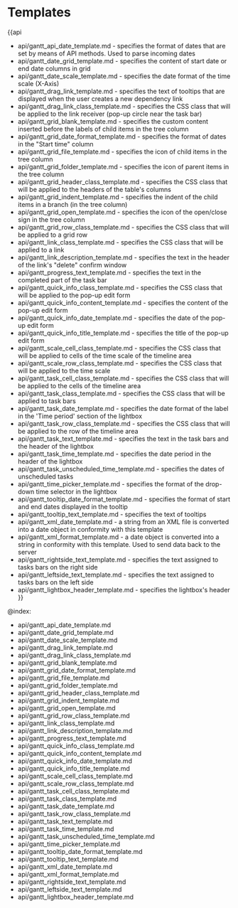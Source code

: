 

Templates
=======

{{api
- api/gantt_api_date_template.md - specifies the format of dates that are set by means of API methods. Used to parse incoming dates
- api/gantt_date_grid_template.md - specifies the content of start date or end date columns in grid
- api/gantt_date_scale_template.md - specifies the date format of the time scale (X-Axis)
- api/gantt_drag_link_template.md - specifies the text of tooltips that are displayed when the user creates a new dependency link
- api/gantt_drag_link_class_template.md - specifies the CSS class that will be applied to the link receiver (pop-up circle near the task bar)
- api/gantt_grid_blank_template.md - specifies the custom content inserted before the labels of child items in the tree column
- api/gantt_grid_date_format_template.md - specifies the format of dates in the "Start time" column
- api/gantt_grid_file_template.md - specifies the icon of child items in the tree column
- api/gantt_grid_folder_template.md - specifies the icon of parent items in the tree column
- api/gantt_grid_header_class_template.md - specifies the CSS class that will be applied to the headers of the table's columns
- api/gantt_grid_indent_template.md - specifies the indent  of the child items in a branch (in the tree column)
- api/gantt_grid_open_template.md - specifies the icon of the open/close sign in the tree column
- api/gantt_grid_row_class_template.md - specifies the CSS class that will be applied to a grid row
- api/gantt_link_class_template.md - specifies the CSS class that will be applied to a link
- api/gantt_link_description_template.md - specifies the text in the header of the link's "delete" confirm window
- api/gantt_progress_text_template.md - specifies the text in the completed part of the task bar
- api/gantt_quick_info_class_template.md - specifies the CSS class that will be applied to  the pop-up edit form
- api/gantt_quick_info_content_template.md - specifies the content of the pop-up edit form
- api/gantt_quick_info_date_template.md - specifies the date of the pop-up edit form
- api/gantt_quick_info_title_template.md - specifies the title of the pop-up edit form
- api/gantt_scale_cell_class_template.md - specifies the CSS class that will be applied to cells of the time scale of the timeline area
- api/gantt_scale_row_class_template.md - specifies the CSS class that will be applied to the time scale
- api/gantt_task_cell_class_template.md - specifies the CSS class that will be applied to the cells of the timeline area
- api/gantt_task_class_template.md - specifies the CSS class that will be applied to task bars
- api/gantt_task_date_template.md - specifies the date format of the label in the 'Time period' section of the lightbox
- api/gantt_task_row_class_template.md - specifies the CSS class that will be applied to the row of the timeline area
- api/gantt_task_text_template.md - specifies the text in the task bars and the header of the lightbox
- api/gantt_task_time_template.md - specifies the date period in the header of the lightbox
- api/gantt_task_unscheduled_time_template.md - specifies the dates of unscheduled tasks
- api/gantt_time_picker_template.md - specifies the format of the drop-down time selector in the lightbox
- api/gantt_tooltip_date_format_template.md - specifies the format of start and end dates displayed in the tooltip
- api/gantt_tooltip_text_template.md - specifies the text of tooltips
- api/gantt_xml_date_template.md - a string from an XML file is converted into a date object in conformity with this template
- api/gantt_xml_format_template.md - a date object is converted into a string in conformity with this template. Used to send data back to the server
- api/gantt_rightside_text_template.md - specifies the text assigned to tasks bars on the right side
- api/gantt_leftside_text_template.md - specifies the text assigned to tasks bars on the left side
- api/gantt_lightbox_header_template.md - specifies the lightbox's header
}}

@index:
- api/gantt_api_date_template.md
- api/gantt_date_grid_template.md
- api/gantt_date_scale_template.md
- api/gantt_drag_link_template.md
- api/gantt_drag_link_class_template.md
- api/gantt_grid_blank_template.md
- api/gantt_grid_date_format_template.md
- api/gantt_grid_file_template.md
- api/gantt_grid_folder_template.md
- api/gantt_grid_header_class_template.md
- api/gantt_grid_indent_template.md
- api/gantt_grid_open_template.md
- api/gantt_grid_row_class_template.md
- api/gantt_link_class_template.md
- api/gantt_link_description_template.md
- api/gantt_progress_text_template.md
- api/gantt_quick_info_class_template.md
- api/gantt_quick_info_content_template.md
- api/gantt_quick_info_date_template.md
- api/gantt_quick_info_title_template.md
- api/gantt_scale_cell_class_template.md
- api/gantt_scale_row_class_template.md
- api/gantt_task_cell_class_template.md
- api/gantt_task_class_template.md
- api/gantt_task_date_template.md
- api/gantt_task_row_class_template.md
- api/gantt_task_text_template.md
- api/gantt_task_time_template.md
- api/gantt_task_unscheduled_time_template.md
- api/gantt_time_picker_template.md
- api/gantt_tooltip_date_format_template.md
- api/gantt_tooltip_text_template.md
- api/gantt_xml_date_template.md
- api/gantt_xml_format_template.md
- api/gantt_rightside_text_template.md
- api/gantt_leftside_text_template.md
- api/gantt_lightbox_header_template.md


